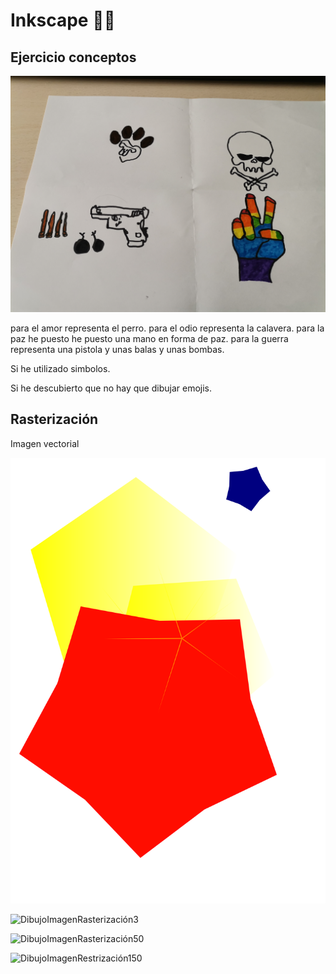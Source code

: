 # Inkscape 🐺🐨


## Ejercicio conceptos

![Foto Emoji](https://github.com/XXDARKNIGHTXX/SOLDADURA-Y-DISE-O/blob/main/IMG_20210324_110022.jpg)

para el amor representa el perro.
para el odio representa la calavera.
para la paz he puesto he puesto una mano en forma de paz.
para la guerra representa una pistola y unas balas y unas bombas.


Si he utilizado simbolos.


Si he descubierto que no hay que dibujar emojis.

## Rasterización

Imagen vectorial

![](https://raw.githubusercontent.com/XXDARKNIGHTXX/SOLDADURA-Y-DISE-O/ec3f9e9ab8376b4b2eef464c2368847d3266c4d7/imagenvectorial.svg)

![DibujoImagenRasterización3](https://github.com/XXDARKNIGHTXX/SOLDADURA-Y-DISE-O/blob/main/ImagenRasterizaci%C3%B3n.svg)

![DibujoImagenRasterización50](https://github.com/XXDARKNIGHTXX/SOLDADURA-Y-DISE-O/blob/main/ImagenRasterizaci%C3%B3n50.svg)

![DibujoImagenRestrización150](https://github.com/XXDARKNIGHTXX/SOLDADURA-Y-DISE-O/blob/main/ImagenRasterizaci%C3%B3n150.svg.)
